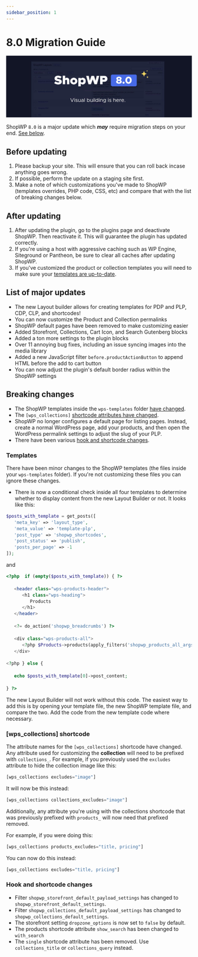 ```yaml
---
sidebar_position: 1
---
```


# 8.0 Migration Guide

![ShopWP 8.0](./assets/8-migration/marquee.jpg)

ShopWP `8.0` is a major update which _**may**_ require migration steps on your end. [See below](#breaking-changes).

## Before updating

1. Please backup your site. This will ensure that you can roll back incase anything goes wrong.
2. If possible, perform the update on a staging site first.
3. Make a note of which customizations you've made to ShopWP (templates overrides, PHP code, CSS, etc) and compare that with the list of breaking changes below.

## After updating

1. After updating the plugin, go to the plugins page and deactivate ShopWP. Then reactivate it. This will guarantee the plugin has updated correctly.
2. If you're using a host with aggressive caching such as WP Engine, Siteground or Pantheon, be sure to clear all caches after updating ShopWP.
3. If you've customized the product or collection templates you will need to make sure your [templates are up-to-date](#templates).

## List of major updates

- The new Layout builder allows for creating templates for PDP and PLP, CDP, CLP, and shortcodes!
- You can now customize the Product and Collection permalinks
- ShopWP default pages have been removed to make customizing easier
- Added Storefront, Collections, Cart Icon, and Search Gutenberg blocks
- Added a ton more settings to the plugin blocks
- Over 11 annoying bug fixes, including an issue syncing images into the media library
- Added a new JavaScript filter `before.productActionButton` to append HTML before the add to cart button
- You can now adjust the plugin's default border radius within the ShopWP settings

## Breaking changes

- The ShopWP templates inside the `wps-templates` folder [have changed](#templates).
- The `[wps_collections]` [shortcode attributes have changed](#wps_collections-shortcode).
- ShopWP no longer configures a default page for listing pages. Instead, create a normal WordPress page, add your products, and then open the WordPress permalink settings to adjust the slug of your PLP.
- There have been various [hook and shortcode changes](#hook-and-shortcode-changes).

### Templates

There have been minor changes to the ShopWP templates (the files inside your `wps-templates` folder). If you're not customizing these files you can ignore these changes.

- There is now a conditional check inside all four templates to determine whether to display content from the new Layout Builder or not. It looks like this:

```php
$posts_with_template = get_posts([
   'meta_key' => 'layout_type',
   'meta_value' => 'template-plp',
   'post_type' => 'shopwp_shortcodes',
   'post_status' => 'publish',
   'posts_per_page' => -1
]);
```

and

```php
<?php  if (empty($posts_with_template)) { ?>

   <header class="wps-products-header">
      <h1 class="wps-heading">
         Products
      </h1>
   </header>

   <?= do_action('shopwp_breadcrumbs') ?>

   <div class="wps-products-all">
      <?php $Products->products(apply_filters('shopwp_products_all_args', $products_args)); ?>
   </div>

<?php } else {

   echo $posts_with_template[0]->post_content;

} ?>
```

The new Layout Builder will not work without this code. The easiest way to add this is by opening your template file, the new ShopWP template file, and compare the two. Add the code from the new template code where necessary.

### [wps_collections] shortcode

The attribute names for the `[wps_collections]` shortcode have changed. Any attribute used for customizing the **collection** will need to be prefixed with `collections_`. For example, if you previously used the `excludes` attribute to hide the collection image like this:

```php
[wps_collections excludes="image"]
```

It will now be this instead:

```php
[wps_collections collections_excludes="image"]
```

Additionally, any attribute you're using with the collections shortcode that was previously prefixed with `products_` will now need that prefixed removed.

For example, if you were doing this:

```php
[wps_collections products_excludes="title, pricing"]
```

You can now do this instead:

```php
[wps_collections excludes="title, pricing"]
```

### Hook and shortcode changes

- Filter `shopwp_storefront_default_payload_settings` has changed to `shopwp_storefront_default_settings`.
- Filter `shopwp_collections_default_payload_settings` has changed to `shopwp_collections_default_settings`.
- The storefront setting `dropzone_options` is now set to `false` by default.
- The products shortcode attribute `show_search` has been changed to `with_search`
- The `single` shortcode attribute has been removed. Use `collections_title` or `collections_query` instead.
